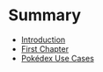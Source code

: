 # Summary

* [Introduction](README.md)
* [First Chapter](chapter1.md)
* [Pokédex Use Cases](pokedex-use-cases.md)

